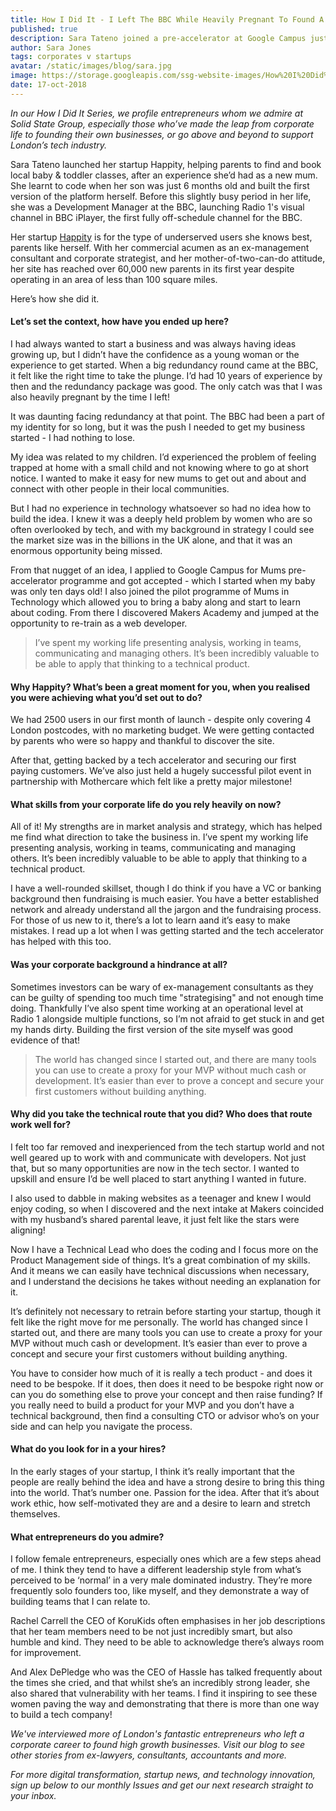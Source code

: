 ```yaml
---
title: How I Did It - I Left The BBC While Heavily Pregnant To Found A Parents Tech Startup
published: true
description: Sara Tateno joined a pre-accelerator at Google Campus just ten days after giving birth. She started a full time coding course 6 months later. Now her startup Happity serves thousands of parents, and her wee one is still barely out of nappies. Here's how she did it.
author: Sara Jones
tags: corporates v startups
avatar: /static/images/blog/sara.jpg
image: https://storage.googleapis.com/ssg-website-images/How%20I%20Did%20It%20Sara%20Tateno/Sara%20Tateno%20header.jpg
date: 17-oct-2018
---
```


*In our How I Did It Series, we profile entrepreneurs whom we admire at Solid State Group, especially those who’ve made the leap from corporate life to founding their own businesses, or go above and beyond to support London’s tech industry.*

Sara Tateno launched her startup Happity, helping parents to find and book local baby & toddler classes, after an experience she’d had as a new mum. She learnt to code when her son was just 6 months old and built the first version of the platform herself. Before this slightly busy period in her life, she was a Development Manager at the BBC, launching Radio 1's visual channel in BBC iPlayer, the first fully off-schedule channel for the BBC.

Her startup [Happity](http://happity.co.uk/) is for the type of underserved users she knows best, parents like herself. With her commercial acumen as an ex-management consultant and corporate strategist, and her mother-of-two-can-do attitude, her site has reached over 60,000 new parents in its first year despite operating in an area of less than 100 square miles.

Here’s how she did it.

#### Let’s set the context, how have you ended up here?

I had always wanted to start a business and was always having ideas growing up, but I didn’t have the confidence as a young woman or the experience to get started. When a big redundancy round came at the BBC, it felt like the right time to take the plunge. I’d had 10 years of experience by then and the redundancy package was good. The only catch was that I was also heavily pregnant by the time I left!

It was daunting facing redundancy at that point. The BBC had been a part of my identity for so long, but it was the push I needed to get my business started - I had nothing to lose.

My idea was related to my children. I’d experienced the problem of feeling trapped at home with a small child and not knowing where to go at short notice. I wanted to make it easy for new mums to get out and about and connect with other people in their local communities. 

But I had no experience in technology whatsoever so had no idea how to build the idea. I knew it was a deeply held problem by women who are so often overlooked by tech, and with my background in strategy I could see the market size was in the billions in the UK alone, and that it was an enormous opportunity being missed. 

From that nugget of an idea, I applied to Google Campus for Mums pre-accelerator programme and got accepted - which I started when my baby was only ten days old! I also joined the pilot programme of Mums in Technology which allowed you to bring a baby along and start to learn about coding. From there I discovered Makers Academy and jumped at the opportunity to re-train as a web developer.

> I’ve spent my working life presenting analysis, working in teams, communicating and managing others. It’s been incredibly valuable to be able to apply that thinking to a technical product.

#### Why Happity? What’s been a great moment for you, when you realised you were achieving what you’d set out to do?

We had 2500 users in our first month of launch - despite only covering 4 London postcodes, with no marketing budget. We were getting contacted by parents who were so happy and thankful to discover the site. 

After that, getting backed by a tech accelerator and securing our first paying customers. We’ve also just held a hugely successful pilot event in partnership with Mothercare which felt like a pretty major milestone!

#### What skills from your corporate life do you rely heavily on now?

All of it! My strengths are in market analysis and strategy, which has helped me find what direction to take the business in. I’ve spent my working life presenting analysis, working in teams, communicating and managing others. It’s been incredibly valuable to be able to apply that thinking to a technical product.

I have a well-rounded skillset, though I do think if you have a VC or banking background then fundraising is much easier. You have a better established network and already understand all the jargon and the fundraising process. For those of us new to it, there’s a lot to learn aand it’s easy to make mistakes. I read up a lot when I was getting started and the tech accelerator has helped with this too.

#### Was your corporate background a hindrance at all?

Sometimes investors can be wary of ex-management consultants as they can be guilty of spending too much time "strategising" and not enough time doing. Thankfully I’ve also spent time working at an operational level at Radio 1 alongside multiple functions, so I’m not afraid to get stuck in and get my hands dirty. Building the first version of the site myself was good evidence of that!

> The world has changed since I started out, and there are many tools you can use to create a proxy for your MVP without much cash or development. It’s easier than ever to prove a concept and secure your first customers without building anything.

#### Why did you take the technical route that you did? Who does that route work well for?

I felt too far removed and inexperienced from the tech startup world and not well geared up to work with and communicate with developers. Not just that, but so many opportunities are now in the tech sector. I wanted to upskill and ensure I’d be well placed to start anything I wanted in future.

I also used to dabble in making websites as a teenager and knew I would enjoy coding, so when I discovered and the next intake at Makers coincided with my husband’s shared parental leave, it just felt like the stars were aligning!

Now I have a Technical Lead who does the coding and I focus more on the Product Management side of things. It’s a great combination of my skills. And it means we can easily have technical discussions when necessary, and I understand the decisions he takes without needing an explanation for it.

It’s definitely not necessary to retrain before starting your startup, though it felt like the right move for me personally. The world has changed since I started out, and there are many tools you can use to create a proxy for your MVP without much cash or development. It’s easier than ever to prove a concept and secure your first customers without building anything.

You have to consider how much of it is really a tech product - and does it need to be bespoke. If it does, then does it need to be bespoke right now or can you do something else to prove your concept and then raise funding? If you really need to build a product for your MVP and you don’t have a technical background, then find a consulting CTO or advisor who’s on your side and can help you navigate the process.

#### What do you look for in a your hires?

In the early stages of your startup, I think it’s really important that the people are really behind the idea and have a strong desire to bring this thing into the world. That’s number one. Passion for the idea. After that it’s about work ethic, how self-motivated they are and a desire to learn and stretch themselves.

#### What entrepreneurs do you admire?

I follow female entrepreneurs, especially ones which are a few steps ahead of me. I think they tend to have a different leadership style from what’s perceived to be ‘normal’ in a very male dominated industry. They’re more frequently solo founders too, like myself, and they demonstrate a way of building teams that I can relate to. 

Rachel Carrell the CEO of KoruKids often emphasises in her job descriptions that her team members need to be not just incredibly smart, but also humble and kind. They need to be able to acknowledge there’s always room for improvement.

And Alex DePledge who was the CEO of Hassle has talked frequently about the times she cried, and that whilst she’s an incredibly strong leader, she also shared that vulnerability with her teams. I find it inspiring to see these women paving the way and demonstrating that there is more than one way to build a tech company!

*We've interviewed more of London's fantastic entrepreneurs who left a corporate career to found high growth businesses. Visit our blog to see other stories from ex-lawyers, consultants, accountants and more.*

*For more digital transformation, startup news, and technology innovation, sign up below to our monthly Issues and get our next research straight to your inbox.*